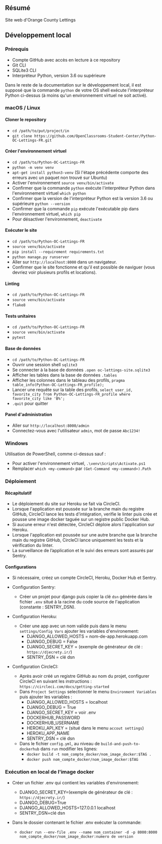 ## Résumé

Site web d'Orange County Lettings

## Développement local

### Prérequis

- Compte GitHub avec accès en lecture à ce repository
- Git CLI
- SQLite3 CLI
- Interpréteur Python, version 3.6 ou supérieure

Dans le reste de la documentation sur le développement local, il est supposé que la commande `python` de votre OS shell exécute l'interpréteur Python ci-dessus (à moins qu'un environnement virtuel ne soit activé).

### macOS / Linux

#### Cloner le repository

- `cd /path/to/put/project/in`
- `git clone https://github.com/OpenClassrooms-Student-Center/Python-OC-Lettings-FR.git`

#### Créer l'environnement virtuel

- `cd /path/to/Python-OC-Lettings-FR`
- `python -m venv venv`
- `apt-get install python3-venv` (Si l'étape précédente comporte des erreurs avec un paquet non trouvé sur Ubuntu)
- Activer l'environnement `source venv/bin/activate`
- Confirmer que la commande `python` exécute l'interpréteur Python dans l'environnement virtuel
`which python`
- Confirmer que la version de l'interpréteur Python est la version 3.6 ou supérieure `python --version`
- Confirmer que la commande `pip` exécute l'exécutable pip dans l'environnement virtuel, `which pip`
- Pour désactiver l'environnement, `deactivate`

#### Exécuter le site

- `cd /path/to/Python-OC-Lettings-FR`
- `source venv/bin/activate`
- `pip install --requirement requirements.txt`
- `python manage.py runserver`
- Aller sur `http://localhost:8000` dans un navigateur.
- Confirmer que le site fonctionne et qu'il est possible de naviguer (vous devriez voir plusieurs profils et locations).

#### Linting

- `cd /path/to/Python-OC-Lettings-FR`
- `source venv/bin/activate`
- `flake8`

#### Tests unitaires

- `cd /path/to/Python-OC-Lettings-FR`
- `source venv/bin/activate`
- `pytest`

#### Base de données

- `cd /path/to/Python-OC-Lettings-FR`
- Ouvrir une session shell `sqlite3`
- Se connecter à la base de données `.open oc-lettings-site.sqlite3`
- Afficher les tables dans la base de données `.tables`
- Afficher les colonnes dans le tableau des profils, `pragma table_info(Python-OC-Lettings-FR_profile);`
- Lancer une requête sur la table des profils, `select user_id, favorite_city from
  Python-OC-Lettings-FR_profile where favorite_city like 'B%';`
- `.quit` pour quitter

#### Panel d'administration

- Aller sur `http://localhost:8000/admin`
- Connectez-vous avec l'utilisateur `admin`, mot de passe `Abc1234!`

### Windows

Utilisation de PowerShell, comme ci-dessus sauf :

- Pour activer l'environnement virtuel, `.\venv\Scripts\Activate.ps1` 
- Remplacer `which <my-command>` par `(Get-Command <my-command>).Path`


### Déploiement

#### Récapitulatif

- Le déploiement du site sur Heroku se fait via CircleCI.
- Lorsque l'application est poussée sur la branche main du registre GitHub, CircleCI lance les tests d'intégration, verifie le linter puis crée et pousse une image docker taguée sur un registre public Docker Hub.
- Si aucune erreur n'est détectée, CircleCI déploie alors l'application sur Heroku.
- Lorsque l'application est poussée sur une autre branche que la branche main du registre GitHub, CircleCI lance uniquement les tests et la vérification du linter.
- La surveillance de l’application et le suivi des erreurs sont assurés par Sentry.

#### Configurations

- Si nécessaire, créez un compte CircleCI, Heroku, Docker Hub et Sentry.

- Configuration Sentry:
  * Créer un projet pour django puis copier la clé `dsn` générée dans le fichier `.env` situé à la racine du code source de l'application (constante : SENTRY_DSN).


- Configuration Heroku:
  * Créer une app avec un nom valide puis dans le menu `settings/Config Vars` ajouter les variables d'environement: 
    - DJANGO_ALLOWED_HOSTS = nom-de-app.herokuapp.com
    - DJANGO_DEBUG = False
    - DJANGO_SECRET_KEY = (exemple de générateur de clé : `https://djecrety.ir/`)
    - SENTRY_DSN = clé dsn 


- Configuration CircleCI:
  * Après avoir créé un registre GitHub au nom du projet, configurer CircleCI en suivant les instructions : `https://circleci.com/docs/getting-started`
  * Dans `Project Settings` selectionner le menu `Environment Variables` puis ajouter les variables :
    - DJANGO_ALLOWED_HOSTS = localhost
    - DJANGO_DEBUG = True
    - DJANGO_SECRET_KEY = voir .env
    - DOCKERHUB_PASSWORD 
    - DOCKERHUB_USERNAME
    - HEROKU_API_KEY = (situé dans le menu `accout settings`)
    - HEROKU_APP_NAME 
    - SENTRY_DSN = clé dsn
  * Dans le fichier `config.yml`, au niveau de `build-and-push-to-dockerhub` dans `run` modifier les lignes:
    - `docker build -t nom_compte_docker/nom_image_docker:$TAG .`
    - `docker push nom_compte_docker/nom_image_docker:$TAG`


### Exécution en local de l'image docker

- Créer un fichier .env qui contient les variables d'environement:
    - DJANGO_SECRET_KEY=(exemple de générateur de clé : `https://djecrety.ir/`)
    - DJANGO_DEBUG=True
    - DJANGO_ALLOWED_HOSTS=127.0.0.1 localhost
    - SENTRY_DSN=clé dsn

- Dans le dossier contenant le fichier .env exécuter la commande:
    - `docker run --env-file .env --name nom_container -d -p 8000:8000 nom_compte_docker/nom_image_docker:numero de version` 
